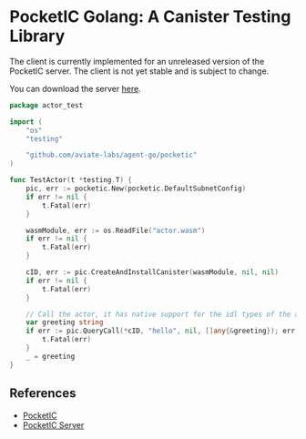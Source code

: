 # PocketIC Golang: A Canister Testing Library

The client is currently implemented for an unreleased version of the PocketIC server.
The client is not yet stable and is subject to change.

You can download the server [here](https://download.dfinity.systems/ic/136a026d67139ecddbc48db3050e488a3c29bb74/binaries/x86_64-linux/pocket-ic.gz).

```go
package actor_test

import (
	"os"
	"testing"

	"github.com/aviate-labs/agent-go/pocketic"
)

func TestActor(t *testing.T) {
	pic, err := pocketic.New(pocketic.DefaultSubnetConfig)
	if err != nil {
		t.Fatal(err)
	}

	wasmModule, err := os.ReadFile("actor.wasm")
	if err != nil {
		t.Fatal(err)
	}

	cID, err := pic.CreateAndInstallCanister(wasmModule, nil, nil)
	if err != nil {
		t.Fatal(err)
	}

	// Call the actor, it has native support for the idl types of the agent-go library.
	var greeting string
	if err := pic.QueryCall(*cID, "hello", nil, []any{&greeting}); err != nil {
		t.Fatal(err)
	}
	_ = greeting
}

```

## References

- [PocketIC](https://github.com/dfinity/pocketic)
- [PocketIC Server](https://github.com/dfinity/ic/tree/master/rs/pocket_ic_server)
